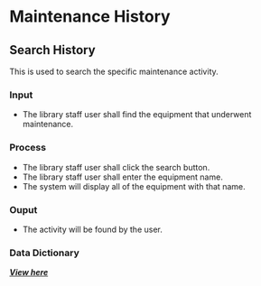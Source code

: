 # Maintenance History
## Search History
This is used to search the specific maintenance activity.
### Input
-	The library staff user shall find the equipment that underwent maintenance.
### Process
-	The library staff user shall click the search button.
-	The library staff user shall enter the equipment name.
-	The system will display all of the equipment with that name.
### Ouput
-	The activity will be found by the user.
### Data Dictionary
[***View here***](https://github.com/JakePatolilic/vsulib-ms/blob/main/Features/Maintenance%20History/Functions/Data%20Dictionary.md)
